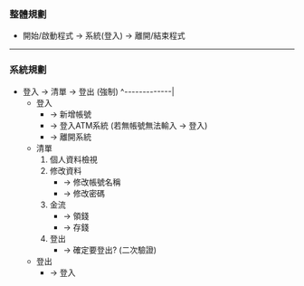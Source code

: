 ### 整體規劃
* 開始/啟動程式 -> 系統(登入) -> 離開/結束程式
------
### 系統規劃
* 登入 -> 清單 -> 登出  (強制)
    ^-------------|
    * 登入
        * -> 新增帳號
        * -> 登入ATM系統 (若無帳號無法輸入 -> 登入)
        * -> 離開系統
    * 清單
        1. 個人資料檢視
        2. 修改資料
            * -> 修改帳號名稱
            * -> 修改密碼
        3. 金流
            * -> 領錢
            * -> 存錢
        4. 登出
            * -> 確定要登出? (二次驗證)
    * 登出
        * -> 登入